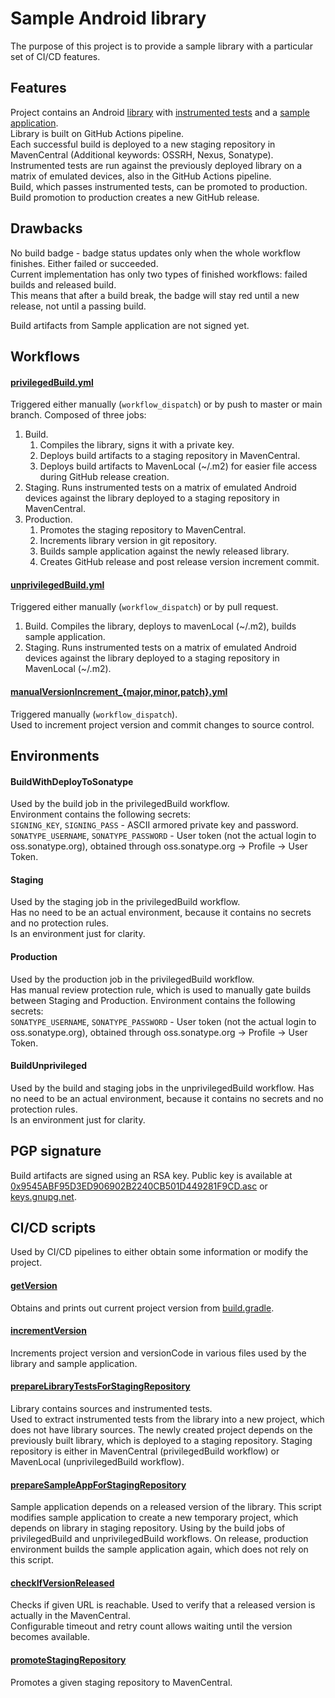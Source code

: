 # Sample Android library
The purpose of this project is to provide a sample library with a particular set of CI/CD features.

## Features

Project contains an Android [library](lib) with [instrumented tests](lib/src/androidTest/java/com/viliussutkus89/samplelib/ExampleInstrumentedTest.java) and a [sample application](sampleapp).  
Library is built on GitHub Actions pipeline.  
Each successful build is deployed to a new staging repository in MavenCentral (Additional keywords: OSSRH, Nexus, Sonatype).  
Instrumented tests are run against the previously deployed library on a matrix of emulated devices, also in the GitHub Actions pipeline.  
Build, which passes instrumented tests, can be promoted to production.  
Build promotion to production creates a new GitHub release.

## Drawbacks

No build badge - badge status updates only when the whole workflow finishes. Either failed or succeeded.  
Current implementation has only two types of finished workflows: failed builds and released build.  
This means that after a build break, the badge will stay red until a new release, not until a passing build.

Build artifacts from Sample application are not signed yet.

## Workflows

#### [privilegedBuild.yml](.github/workflows/privilegedBuild.yml)
Triggered either manually (`workflow_dispatch`) or by push to master or main branch.
Composed of three jobs:
1) Build.
   1) Compiles the library, signs it with a private key. 
   2) Deploys build artifacts to a staging repository in MavenCentral.
   3) Deploys build artifacts to MavenLocal (~/.m2) for easier file access during GitHub release creation.
2) Staging. Runs instrumented tests on a matrix of emulated Android devices against the library deployed to a staging repository in MavenCentral.
3) Production.
   1) Promotes the staging repository to MavenCentral.
   1) Increments library version in git repository.
   1) Builds sample application against the newly released library.
   1) Creates GitHub release and post release version increment commit.

#### [unprivilegedBuild.yml](.github/workflows/unprivilegedBuild.yml)
Triggered either manually (`workflow_dispatch`) or by pull request.
1) Build. Compiles the library, deploys to mavenLocal (~/.m2), builds sample application.
2) Staging. Runs instrumented tests on a matrix of emulated Android devices against the library deployed to a staging repository in MavenLocal (~/.m2).

#### [manualVersionIncrement_{major,minor,patch}.yml](.github/workflows/manualVersionIncrement_major.yml)
Triggered manually (`workflow_dispatch`).  
Used to increment project version and commit changes to source control.

## Environments
#### BuildWithDeployToSonatype
Used by the build job in the privilegedBuild workflow.  
Environment contains the following secrets:  
`SIGNING_KEY`, `SIGNING_PASS` - ASCII armored private key and password.  
`SONATYPE_USERNAME`, `SONATYPE_PASSWORD` - User token (not the actual login to oss.sonatype.org), obtained through oss.sonatype.org -> Profile -> User Token.

#### Staging
Used by the staging job in the privilegedBuild workflow.  
Has no need to be an actual environment, because it contains no secrets and no protection rules.  
Is an environment just for clarity.

#### Production
Used by the production job in the privilegedBuild workflow.  
Has manual review protection rule, which is used to manually gate builds between Staging and Production.
Environment contains the following secrets:   
`SONATYPE_USERNAME`, `SONATYPE_PASSWORD` - User token (not the actual login to oss.sonatype.org), obtained through oss.sonatype.org -> Profile -> User Token.

#### BuildUnprivileged
Used by the build and staging jobs in the unprivilegedBuild workflow.
Has no need to be an actual environment, because it contains no secrets and no protection rules.  
Is an environment just for clarity.

## PGP signature

Build artifacts are signed using an RSA key.
Public key is available at
[0x9545ABF95D3ED906902B2240CB501D449281F9CD.asc](0x9545ABF95D3ED906902B2240CB501D449281F9CD.asc) or
[keys.gnupg.net](http://keys.gnupg.net/pks/lookup?search=0x9545ABF95D3ED906902B2240CB501D449281F9CD&fingerprint=on&hash=on&exact=on&op=vindex).

## CI/CD scripts

Used by CI/CD pipelines to either obtain some information or modify the project.

#### [getVersion](scripts/getVersion)
Obtains and prints out current project version from [build.gradle](build.gradle).

#### [incrementVersion](scripts/incrementVersion)
Increments project version and versionCode in various files used by the library and sample application.

#### [prepareLibraryTestsForStagingRepository](scripts/prepareLibraryTestsForStagingRepository)
Library contains sources and instrumented tests.  
Used to extract instrumented tests from the library into a new project, which does not have library sources.
The newly created project depends on the previously built library, which is deployed to a staging repository.
Staging repository is either in MavenCentral (privilegedBuild workflow) or MavenLocal (unprivilegedBuild workflow).

#### [prepareSampleAppForStagingRepository](scripts/prepareSampleAppForStagingRepository)
Sample application depends on a released version of the library.
This script modifies sample application to create a new temporary project, which depends on library in staging repository.
Using by the build jobs of privilegedBuild and unprivilegedBuild workflows.
On release, production environment builds the sample application again, which does not rely on this script.

#### [checkIfVersionReleased](scripts/checkIfVersionReleased)
Checks if given URL is reachable. Used to verify that a released version is actually in the MavenCentral.  
Configurable timeout and retry count allows waiting until the version becomes available.

#### [promoteStagingRepository](scripts/promoteStagingRepository)
Promotes a given staging repository to MavenCentral.
